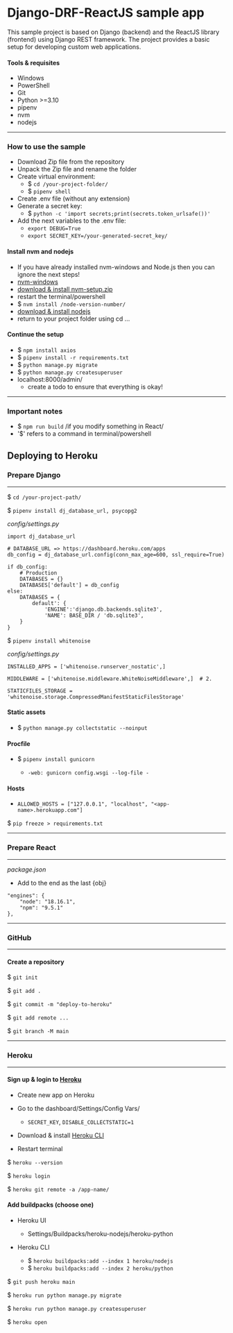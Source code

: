 # Django-DRF-ReactJS sample app

This sample project is based on Django (backend) and the ReactJS library (frontend) using Django REST framework. The project provides a basic setup for developing custom web applications.

#### Tools & requisites
- Windows
- PowerShell
- Git
- Python >=3.10
- pipenv
- nvm
- nodejs

---

### How to use the sample
- Download Zip file from the repository
- Unpack the Zip file and rename the folder
- Create virtual environment: 
  - $ `cd /your-project-folder/` 
  - $ `pipenv shell`
- Create .env file (without any extension)
- Generate a secret key: 
  - $ `python -c 'import secrets;print(secrets.token_urlsafe())'`
- Add the next variables to the .env file:
  - `export DEBUG=True`
  - `export SECRET_KEY=/your-generated-secret_key/`

#### Install nvm and nodejs
- If you have already installed nvm-windows and Node.js then you can ignore the next steps!
- [nvm-windows](https://github.com/coreybutler/nvm-windows#node-version-manager-nvm-for-windows)
- [download & install nvm-setup.zip](https://github.com/coreybutler/nvm-windows/releases)
- restart the terminal/powershell
- $ `nvm install /node-version-number/`
- [download & install nodejs](https://nodejs.org/en/download)
- return to your project folder using cd ...

#### Continue the setup
- $ `npm install axios`
- $ `pipenv install -r requirements.txt`
- $ `python manage.py migrate`
- $ `python manage.py createsuperuser`
- localhost:8000/admin/
  - create a todo to ensure that everything is okay!

***

### Important notes
- $ `npm run build` /if you modify something in React/
- '$' refers to a command in terminal/powershell

## Deploying to Heroku

### Prepare Django
---
$ `cd /your-project-path/`

$ `pipenv install dj_database_url, psycopg2`

*config/settings.py*
```
import dj_database_url
                
# DATABASE_URL => https://dashboard.heroku.com/apps
db_config = dj_database_url.config(conn_max_age=600, ssl_require=True)

if db_config:
    # Production
    DATABASES = {}
    DATABASES['default'] = db_config
else:
    DATABASES = {
        default': {
       	    'ENGINE':'django.db.backends.sqlite3',
            'NAME': BASE_DIR / 'db.sqlite3',
    }
}
```
$ `pipenv install whitenoise`

*config/settings.py*

```
INSTALLED_APPS = ['whitenoise.runserver_nostatic',]

MIDDLEWARE = ['whitenoise.middleware.WhiteNoiseMiddleware',]  # 2.

STATICFILES_STORAGE = 'whitenoise.storage.CompressedManifestStaticFilesStorage'
```

#### Static assets

- $ `python manage.py collectstatic --noinput`

#### Procfile

- $ `pipenv install gunicorn`

  - `-web: gunicorn config.wsgi --log-file -`

#### Hosts

- `ALLOWED_HOSTS = ["127.0.0.1", "localhost", "<app-name>.herokuapp.com"]`

$ `pip freeze > requirements.txt`

---
### Prepare React
---
*package.json*

- Add to the end as the last {obj}

```
"engines": {
    "node": "18.16.1",
    "npm": "9.5.1"
},
```
---
### GitHub
---
#### Create a repository

$ `git init`

$ `git add .`

$ `git commit -m "deploy-to-heroku"`

$ `git add remote ...`

$ `git branch -M main`

---
### Heroku
---
#### Sign up & login to [Heroku](https://www.heroku.com/)

- Create new app on Heroku

- Go to the dashboard/Settings/Config Vars/
  - `SECRET_KEY`, `DISABLE_COLLECTSTATIC=1`

- Download & install [Heroku CLI](https://devcenter.heroku.com/articles/heroku-cli)

- Restart terminal

$ `heroku --version`

$ `heroku login`

$ `heroku git remote -a /app-name/`

#### Add buildpacks (choose one)

- Heroku UI
  - Settings/Buildpacks/heroku-nodejs/heroku-python

- Heroku CLI
  - $ `heroku buildpacks:add --index 1 heroku/nodejs`
  - $ `heroku buildpacks:add --index 2 heroku/python`

$ `git push heroku main`

$ `heroku run python manage.py migrate`

$ `heroku run python manage.py createsuperuser`

$ `heroku open`

